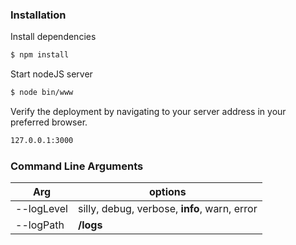 ### Installation
Install dependencies
```sh
$ npm install
```
Start nodeJS server
```sh
$ node bin/www
```
Verify the deployment by navigating to your server address in your preferred browser.
```sh
127.0.0.1:3000
```

### Command Line Arguments
| Arg | options |
| ------ | ------ |
|--logLevel | silly, debug, verbose, **info**, warn, error|
|--logPath | **/logs** |